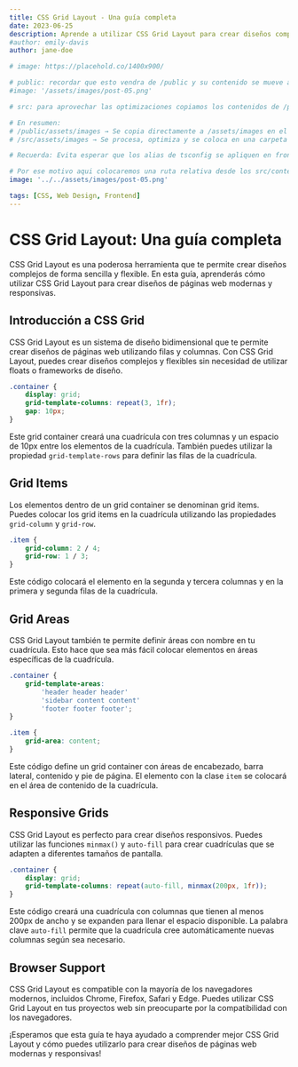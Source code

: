 ```yaml
---
title: CSS Grid Layout - Una guía completa
date: 2023-06-25
description: Aprende a utilizar CSS Grid Layout para crear diseños complejos de forma sencilla.
#author: emily-davis
author: jane-doe

# image: https://placehold.co/1400x900/

# public: recordar que esto vendra de /public y su contenido se mueve a la raiz y no permite optimizaciones (es peor)
#image: '/assets/images/post-05.png'

# src: para aprovechar las optimizaciones copiamos los contenidos de /public a /src y asi podemos aprovecharlos para optimizar nuestras imagenes de blog (es mejor)

# En resumen:
# /public/assets/images → Se copia directamente a /assets/images en el build (sin optimización).
# /src/assets/images → Se procesa, optimiza y se coloca en una carpeta interna (como /_astro/) con nombres transformados para optimización y cache busting.

# Recuerda: Evita esperar que los alias de tsconfig se apliquen en frontmatter Las rutas definidas en compilerOptions.paths se usan solo en el código TypeScript o archivos que son procesados como módulos de JavaScript, no en el procesamiento de datos en frontmatter. Por ello, si necesitas que Astro optimice las imágenes y puedan ser reconocidas por el helper image(), debes usar rutas que sean válidas según la estructura real del proyecto.

# Por ese motivo aqui colocaremos una ruta relativa desde los src/content/blog/post-05.png hasta '../../assets/images/post-05.png' para que pueda ser procesada por print() "ver: config.ts".
image: '../../assets/images/post-05.png'

tags: [CSS, Web Design, Frontend]
---
```


# CSS Grid Layout: Una guía completa

CSS Grid Layout es una poderosa herramienta que te permite crear diseños complejos de forma sencilla y flexible. En esta guía, aprenderás cómo utilizar CSS Grid Layout para crear diseños de páginas web modernas y responsivas.

## Introducción a CSS Grid

CSS Grid Layout es un sistema de diseño bidimensional que te permite crear diseños de páginas web utilizando filas y columnas. Con CSS Grid Layout, puedes crear diseños complejos y flexibles sin necesidad de utilizar floats o frameworks de diseño.

```css
.container {
    display: grid;
    grid-template-columns: repeat(3, 1fr);
    gap: 10px;
}
```

Este grid container creará una cuadrícula con tres columnas y un espacio de 10px entre los elementos de la cuadrícula. También puedes utilizar la propiedad `grid-template-rows` para definir las filas de la cuadrícula.

## Grid Items

Los elementos dentro de un grid container se denominan grid items. Puedes colocar los grid items en la cuadrícula utilizando las propiedades `grid-column` y `grid-row`.

```css
.item {
    grid-column: 2 / 4;
    grid-row: 1 / 3;
}
```

Este código colocará el elemento en la segunda y tercera columnas y en la primera y segunda filas de la cuadrícula.

## Grid Areas

CSS Grid Layout también te permite definir áreas con nombre en tu cuadrícula. Esto hace que sea más fácil colocar elementos en áreas específicas de la cuadrícula.

```css
.container {
    grid-template-areas:
        'header header header'
        'sidebar content content'
        'footer footer footer';
}

.item {
    grid-area: content;
}
```

Este código define un grid container con áreas de encabezado, barra lateral, contenido y pie de página. El elemento con la clase `item` se colocará en el área de contenido de la cuadrícula.

## Responsive Grids

CSS Grid Layout es perfecto para crear diseños responsivos. Puedes utilizar las funciones `minmax()` y `auto-fill` para crear cuadrículas que se adapten a diferentes tamaños de pantalla.

```css
.container {
    display: grid;
    grid-template-columns: repeat(auto-fill, minmax(200px, 1fr));
}
```

Este código creará una cuadrícula con columnas que tienen al menos 200px de ancho y se expanden para llenar el espacio disponible. La palabra clave `auto-fill` permite que la cuadrícula cree automáticamente nuevas columnas según sea necesario.

## Browser Support

CSS Grid Layout es compatible con la mayoría de los navegadores modernos, incluidos Chrome, Firefox, Safari y Edge. Puedes utilizar CSS Grid Layout en tus proyectos web sin preocuparte por la compatibilidad con los navegadores.

¡Esperamos que esta guía te haya ayudado a comprender mejor CSS Grid Layout y cómo puedes utilizarlo para crear diseños de páginas web modernas y responsivas!
